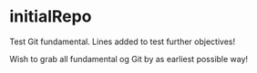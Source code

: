 # initialRepo
Test Git fundamental.
Lines added to test further objectives!

Wish to grab all fundamental og Git by as earliest possible way!
